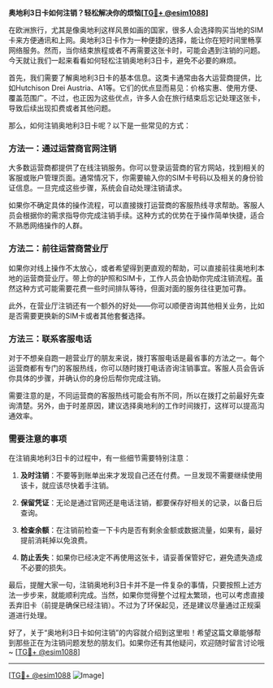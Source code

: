 **奥地利3日卡如何注销？轻松解决你的烦恼[[TG💪+ @esim1088](https://t.me/s/esim1088)]**

在欧洲旅行，尤其是像奥地利这样风景如画的国家，很多人会选择购买当地的SIM卡来方便通讯和上网。奥地利3日卡作为一种便捷的选择，能让你在短时间里畅享网络服务。然而，当你结束旅程或者不再需要这张卡时，可能会遇到注销的问题。今天就让我们一起来看看如何轻松注销奥地利3日卡，避免不必要的麻烦。

首先，我们需要了解奥地利3日卡的基本信息。这类卡通常由各大运营商提供，比如Hutchison Drei Austria、A1等。它们的优点显而易见：价格实惠、使用方便、覆盖范围广。不过，也正因为这些优点，许多人会在旅行结束后忘记处理这张卡，导致后续出现扣费或者其他问题。

那么，如何注销奥地利3日卡呢？以下是一些常见的方式：

### 方法一：通过运营商官网注销

大多数运营商都提供了在线注销服务。你可以登录运营商的官方网站，找到相关的客服或账户管理页面。通常情况下，你需要输入你的SIM卡号码以及相关的身份验证信息。一旦完成这些步骤，系统会自动处理注销请求。

如果你不确定具体的操作流程，可以直接拨打运营商的客服热线寻求帮助。客服人员会根据你的需求指导你完成注销手续。这种方式的优势在于操作简单快捷，适合不熟悉网络操作的人群。

### 方法二：前往运营商营业厅

如果你对线上操作不太放心，或者希望得到更直观的帮助，可以直接前往奥地利本地的运营商营业厅。带上你的护照和SIM卡，工作人员会协助你完成注销流程。虽然这种方式可能需要花费一些时间排队等待，但面对面的服务往往更加可靠。

此外，在营业厅注销还有一个额外的好处——你可以顺便咨询其他相关业务，比如是否需要更换新的SIM卡或者其他套餐选择。

### 方法三：联系客服电话

对于不想亲自跑一趟营业厅的朋友来说，拨打客服电话是最省事的方法之一。每个运营商都有专门的客服热线，你可以随时拨打电话咨询注销事宜。客服人员会告诉你具体的步骤，并确认你的身份后帮你完成注销。

需要注意的是，不同运营商的客服热线可能会有所不同，所以在拨打之前最好先查询清楚。另外，由于时差原因，建议选择奥地利的工作时间拨打，这样可以提高沟通效率。

### 需要注意的事项

在注销奥地利3日卡的过程中，有一些细节需要特别注意：

1. **及时注销**：不要等到账单出来才发现自己还在付费。一旦发现不需要继续使用该卡，就应该尽快着手注销。
   
2. **保留凭证**：无论是通过官网还是电话注销，都要保存好相关的记录，以备日后查询。

3. **检查余额**：在注销前检查一下卡内是否有剩余金额或数据流量，如果有，最好提前消耗掉以免浪费。

4. **防止丢失**：如果你已经决定不再使用这张卡，请妥善保管好它，避免遗失造成不必要的损失。

最后，提醒大家一句，注销奥地利3日卡并不是一件复杂的事情，只要按照上述方法一步步来，就能顺利完成。当然，如果你觉得整个过程太繁琐，也可以考虑直接丢弃旧卡（前提是确保已经注销）。不过为了环保起见，还是建议尽量通过正规渠道进行处理。

好了，关于“奥地利3日卡如何注销”的内容就介绍到这里啦！希望这篇文章能够帮到那些正在为注销问题发愁的朋友们。如果你还有其他疑问，欢迎随时留言讨论哦~ [[TG💪+ @esim1088](https://t.me/s/esim1088)]

---

[[TG💪+ @esim1088](https://t.me/s/esim1088) ![Image](https://i.postimg.cc/4NQfJmqS/Snipaste-2025-05-13-00-14-12.png)]